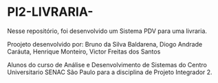 # PI2-LIVRARIA-
Nesse repositório, foi desenvolvido um Sistema PDV para uma livraria.

Proojeto desenvolvido por: 
Bruno da Silva Baldarena,
Diogo Andrade Caráuta,
Henrique Monteiro,
Victor Freitas dos Santos

Alunos do curso de Análise e Desenvolvimento de Sistemas do Centro Universitario SENAC São Paulo para a disciplina de Projeto Integrador 2. 

